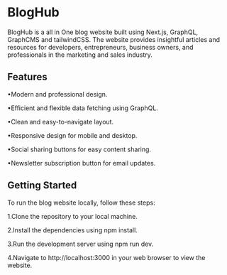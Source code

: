 # BlogHub


BlogHub is a all in One blog website built using Next.js, GraphQL, GraphCMS and tailwindCSS. The website provides insightful articles and resources for developers, entrepreneurs, business owners, and professionals in the marketing and sales industry.  

## Features


•Modern and professional design.  

•Efficient and flexible data fetching using GraphQL.  

•Clean and easy-to-navigate layout.  

•Responsive design for mobile and desktop.  

•Social sharing buttons for easy content sharing.   

•Newsletter subscription button for email updates.  


## Getting Started


To run the blog website locally, follow these steps:


1.Clone the repository to your local machine.


2.Install the dependencies using npm install.


3.Run the development server using npm run dev.


4.Navigate to http://localhost:3000 in your web browser to view the website.


